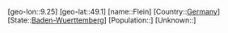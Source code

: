 ﻿---
location: [49.1,9.25]
type: City
tags:
- geo/City


SpocWebEntityId: 30185
isDeleted: false
confidential: public

---
[geo-lon::9.25]
[geo-lat::49.1]
[name::Flein]
[Country::[Germany](geo/Continent/Europe/Germany.md)]
[State::[Baden-Wuerttemberg](geo/Continent/Europe/Germany/Baden-Wuerttemberg.md)]
[Population::]
[Unknown::]

